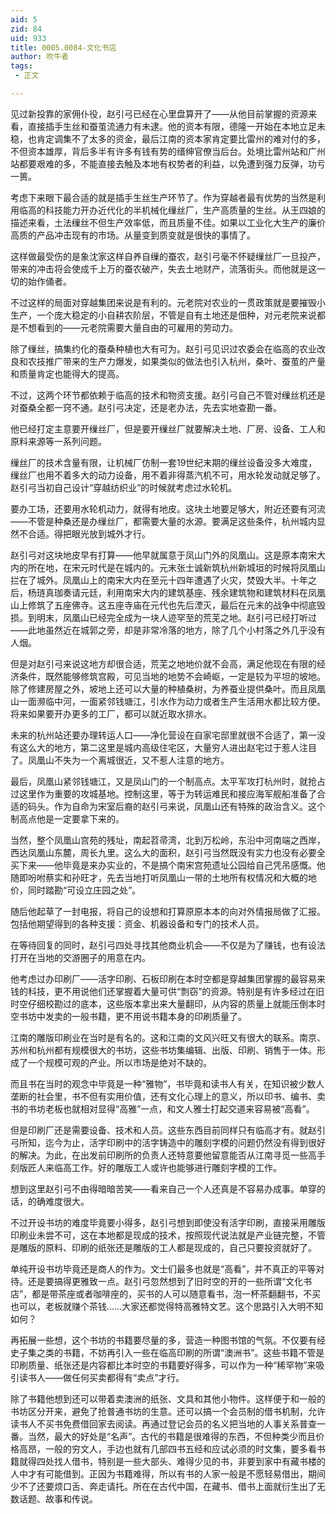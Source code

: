 ```yaml
---
aid: 5
zid: 84
uid: 933
title: 0005.0084-文化书店
author: 吹牛者
tags: 
 - 正文

---
```




  见过新投靠的家佣仆役，赵引弓已经在心里盘算开了——从他目前掌握的资源来看，直接插手生丝和蚕茧流通力有未逮。他的资本有限，德隆一开始在本地立足未稳，也肯定调集不了太多的资金，最后江南的资本家肯定要比雷州的难对付的多，不但资本雄厚，背后多半有许多有钱有势的缙绅官僚当后台。处境比雷州站和广州站都要艰难的多，不能直接去触及本地有权势者的利益，以免遭到强力反弹，功亏一篑。

  考虑下来眼下最合适的就是插手生丝生产环节了。作为穿越者最有优势的当然是利用临高的科技能力开办近代化的半机械化缫丝厂，生产高质量的生丝。从王四娘的描述来看，土法缫丝不但生产效率低，而且质量不佳。如果以工业化大生产的廉价高质的产品冲击现有的市场。从量变到质变就是很快的事情了。

  这样做最受伤的是象沈家这样自养自缫的蚕农，赵引弓毫不怀疑缫丝厂一旦投产，带来的冲击将会使成千上万的蚕农破产，失去土地财产，流落街头。而他就是这一切的始作俑者。

  不过这样的局面对穿越集团来说是有利的。元老院对农业的一贯政策就是要摧毁小生产，一个庞大稳定的小自耕农阶层，不管是自有土地还是佃种，对元老院来说都是不想看到的——元老院需要大量自由的可雇用的劳动力。

  除了缫丝，搞集约化的蚕桑种植也大有可为。赵引弓见识过农委会在临高的农业改良和农技推广带来的生产力爆发，如果类似的做法也引入杭州，桑叶、蚕茧的产量和质量肯定也能得大的提高。

  不过，这两个环节都依赖于临高的技术和物资支援。赵引弓自己不管对缫丝机还是对蚕桑全都一窍不通。赵引弓决定，还是老办法，先去实地查勘一番。

  他已经打定主意要开缫丝厂，但是要开缫丝厂就要解决土地、厂房、设备、工人和原料来源等一系列问题。

  缫丝厂的技术含量有限，让机械厂仿制一套19世纪末期的缫丝设备没多大难度，缫丝厂也用不着多大的动力设备，用不着非得蒸汽机不可，用水轮发动就足够了。赵引弓当初自己设计“穿越纺织业”的时候就考虑过水轮机。

  要办工场，还要用水轮机动力，就得有地皮。这块土地要足够大，附近还要有河流——不管是种桑还是办缫丝厂，都需要大量的水源。要满足这些条件，杭州城内显然不合适。得把眼光放到城外才行。

  赵引弓对这块地皮早有打算——他早就属意于凤山门外的凤凰山。这是原本南宋大内的所在地，在宋元时代是在城内的。元末张士诚新筑杭州新城垣的时候将凤凰山拦在了城外。凤凰山上的南宋大内在至元十四年遭遇了火灾，焚毁大半。十年之后，杨琏真珈奏请元廷，利用南宋大内的建筑基座、残余建筑物和建筑材料在凤凰山上修筑了五座佛寺。这五座寺庙在元代也先后湮灭，最后在元末的战争中彻底毁损。到明末，凤凰山已经完全成为一块人迹罕至的荒芜之地。赵引弓已经打听过——此地虽然近在城郭之旁，却是非常冷落的地方，除了几个小村落之外几乎没有人烟。

  但是对赵引弓来说这地方却很合适，荒芜之地地价就不会高，满足他现在有限的经济条件，既然能够修筑宫殿，可见当地的地势不会崎岖，一定是较为平坦的坡地。除了修建房屋之外，坡地上还可以大量的种植桑树，为养蚕业提供桑叶。而且凤凰山一面濒临中河，一面紧邻钱塘江，引水作为动力或者生产生活用水都比较方便。将来如果要开办更多的工厂，都可以就近取水排水。

  未来的杭州站还要办理转运人口——净化营设在自家宅邸里就很不合适了，第一没有这么大的地方，第二这里是城内高级住宅区，大量穷人进出赵宅过于惹人注目了。凤凰山不失为一个离城很近，又不惹人注意的地方。

  最后，凤凰山紧邻钱塘江，又是凤山门的一个制高点。太平军攻打杭州时，就抢占过这里作为重要的攻城基地。控制这里，等于为转运难民和接应海军舰船准备了合适的码头。作为自命为宋室后裔的赵引弓来说，凤凰山还有特殊的政治含义。这个制高点他是一定要拿下来的。

  当然，整个凤凰山宫苑的残址，南起苕帚湾，北到万松岭，东沿中河南端之西岸，西达凤凰山东麓，周长九里。这么大的面积，赵引弓当然既没有实力也没有必要全买下来——他毕竟是来办实业的，不是搞个南宋宫苑遗址公园给自己凭吊感慨。他随即吩咐蔡实和孙旺才，先去当地打听凤凰山一带的土地所有权情况和大概的地价，同时踏勘“可设立庄园之处”。

  随后他起草了一封电报，将自己的设想和打算原原本本的向对外情报局做了汇报。包括他期望得到的各种支援：资金、机器设备和专门的技术人员。

  在等待回复的同时，赵引弓四处寻找其他商业机会——不仅是为了赚钱，也有设法打开在当地的交游圈子的用意在内。

  他考虑过办印刷厂——活字印刷、石板印刷在本时空都是穿越集团掌握的最容易来钱的科技，更不用说他们还掌握着大量可供“剽窃”的资源。特别是有许多经过在旧时空仔细校勘过的底本，这些版本拿出来大量翻印，从内容的质量上就能压倒本时空书坊中发卖的一般书籍，更不用说书籍本身的印刷质量了。

  江南的雕版印刷业在当时是有名的。这和江南的文风兴旺又有很大的联系。南京、苏州和杭州都有规模很大的书坊，这些书坊集编辑、出版、印刷、销售于一体。形成了一个规模可观的产业。所以市场是绝对不缺的。

  而且书在当时的观念中毕竟是一种“雅物”，书毕竟和读书人有关，在知识被少数人垄断的社会里，书不但有实用价值，还有文化心理上的意义，所以印书、编书、卖书的书坊老板也就相对显得“高雅”一点，和文人雅士打起交道来容易被“高看”。

  但是印刷厂还是需要设备、技术和人员。这些东西目前同样只有临高才有。就赵引弓所知，迄今为止，活字印刷中的活字铸造中的雕刻字模的问题仍然没有得到很好的解决。为此，在出发前印刷所的负责人还特意要他留意能否从江南寻觅一些高手刻版匠人来临高工作。好的雕版工人或许也能够进行雕刻字模的工作。

  想到这里赵引弓不由得暗暗苦笑——看来自己一个人还真是不容易办成事。单穿的话，的确难度很大。

  不过开设书坊的难度毕竟要小得多，赵引弓想到即使没有活字印刷，直接采用雕版印刷业未尝不可，这在本地都是现成的技术，按照现代说法就是产业链完整，不管是雕版的原料、印刷的纸张还是雕版的工人都是现成的，自己只要投资就好了。

  单纯开设书坊毕竟还是商人的作为。文士们最多也就是“高看”，并不真正的平等对待。还是要搞得更雅致一点。赵引弓忽然想到了旧时空的开的一些所谓“文化书店”，都是带茶座或者咖啡座的，买书的人可以随意看书，泡一杯茶翻翻书，不买也可以，老板就赚个茶钱……大家还都觉得特高雅特文艺。这个思路引入大明不知如何？

  再拓展一些想，这个书坊的书籍要尽量的多，营造一种图书馆的气氛。不仅要有经史子集之类的书籍，不妨再引入一些在临高印刷的所谓“澳洲书”。这些书籍不管是印刷质量、纸张还是内容都比本时空的书籍要好得多，可以作为一种“稀罕物”来吸引读书人——做任何买卖都得有“卖点”才行。

  除了书籍他想到还可以带着卖澳洲的纸张、文具和其他小物件。这样便于和一般的书坊区分开来，避免了抢普通书坊的生意。还可以搞一个会员制的借书机制，允许读书人不买书免费借回家去阅读。再通过登记会员的名义把当地的人事关系普查一番。当然，最大的好处是“名声”。古代的书籍是很难得的东西，不但种类少而且价格高昂，一般的穷文人，手边也就有几部四书五经和应试必须的时文集，要多看书籍就得四处找人借书，特别是一些大部头、难得少见的书，非要到家中有藏书楼的人中才有可能借到。正因为书籍难得，所以有书的人家一般是不愿轻易借出，期间少不了还要烦口舌、奔走请托。所在在古代中国，在藏书、借书上面就衍生出了无数话题、故事和传说。


